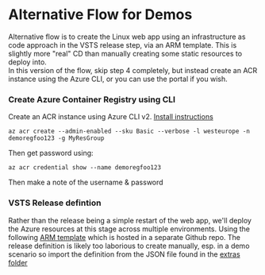 # Alternative Flow for Demos 

Alternative flow is to create the Linux web app using an infrastructure as code approach in the VSTS release step, via an ARM template. This is slightly more "real" CD than manually creating some static resources to deploy into.  
In this version of the flow, skip step 4 completely, but instead create an ACR instance using the Azure CLI, or you can use the portal if you wish. 

### Create Azure Container Registry using CLI

Create an ACR instance using Azure CLI v2. [Install instructions](https://docs.microsoft.com/en-us/cli/azure/install-azure-cli)  
```
az acr create --admin-enabled --sku Basic --verbose -l westeurope -n demoregfoo123 -g MyResGroup 
```

Then get password using:  
```
az acr credential show --name demoregfoo123
```
Then make a note of the username & password


### VSTS Release defintion 

Rather than the release being a simple restart of the web app, we'll deploy the Azure resources at this stage across multiple environments. Using the following [ARM template](https://github.com/benc-uk/azure-arm/tree/master/paas-web/webapp-linux-custom) which is hosted in a separate Github repo.
The release definition is likely too laborious to create manually, esp. in a demo scenario so import the definition from the JSON file found in the [extras folder](extras/)


